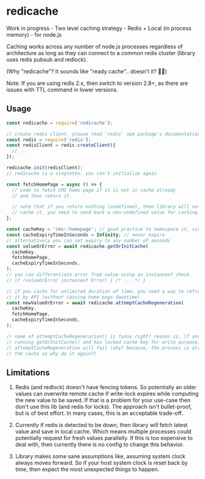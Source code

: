 # redicache
Work in progress - Two level caching strategy - Redis + Local (in process memory) - for node.js

Caching works across any number of node.js processes regardless of architecture as long as they can connect to a common redis cluster (library uses redis pubsub and redlock).

(Why "redicache"? It sounds like "ready cache".. doesn't it? 🤷‍♂️)

Note: If you are using redis 2.x, then switch to version 2.8+, as there are issues with TTL command in lower versions.

## Usage

```js
const redicache = require('redicache');

// create redis client. please read 'redis' npm package's documentation for this.
const redis = require('redis');
const redisClient = redis.createClient({
  // ...
});

redicache.init(redisClient);
// redicache is a singleton. you can't initialize again

const fetchHomePage = async () => {
  // code to fetch CMS home page if it is not in cache already
  // and then return it.

  // note that if you return nothing (undefined), then library will not
  // cache it. you need to send back a non-undefined value for caching.
};

const cacheKey = 'cms::homepage'; // good practice to namespace it, since redis is global
const cacheExpiryTimeInSeconds = Infinity; // never expire
// alternatively you can set expiry to any number of seconds
const valueOrError = await redicache.getOrInitCache(
  cacheKey,
  fetchHomePage,
  cacheExpiryTimeInSeconds,
);
// you can differentiate error from value using an instanceof check.
// if (valueOrError instanceof Error) { /* ... */ }

// if you cache for unlimited duration of time, you need a way to refresh
// it by API (without causing home page downtime)
const newValueOrError = await redicache.attemptCacheRegeneration(
  cacheKey,
  fetchHomePage,
  cacheExpiryTimeInSeconds,
);

// name of attemptCacheRegeneration() is funny right? reason is, if another process is
// running getOrInitCache() and has locked cache key for write purpose, then
// attemptCacheRegeneration will fail (why? because, the process is already refreshing
// the cache so why do it again?)
```

## Limitations

1. Redis (and redlock) doesn't have fencing tokens. So potentially an older values can overwrite remote cache if write-lock expires while computing the new value to be saved. If that is a problem for your use-case then don't use this lib (and redis for locks). The approach isn't bullet-proof, but is of best effort. In many cases, this is an acceptable trade-off.

2. Currently if redis is detected to be down, then library will fetch latest value and save in local cache. Which means multiple processes could potentially request for fresh values parallelly. If this is too expensive to deal with, then currently there is no config to change this behavior.

3. Library makes some sane assumptions like, assuming system clock always moves forward. So if your host system clock is reset back by time, then expect the most unexpected things to happen.